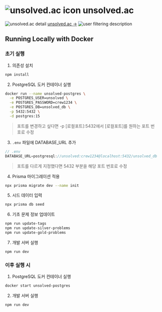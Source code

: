 # ![unsolved.ac icon](https://github.com/user-attachments/assets/af18dff7-050d-4986-8b84-b93cba229feb) unsolved.ac

![unsolved.ac detail](https://github.com/user-attachments/assets/6dd3e819-12ba-4334-a913-75c3b31be2f3)
[unsolved.ac →](https://unsolved-ac.com/)
![user filtering description](https://github.com/user-attachments/assets/646789d5-3cd6-45a7-a88f-12a334f1d8c8)

## Running Locally with Docker

### 초기 실행

1. 의존성 설치

```bash
npm install
```

2. PostgreSQL 도커 컨테이너 실행

```bash
docker run --name unsolved-postgres \
  -e POSTGRES_USER=unsolved \
  -e POSTGRES_PASSWORD=crew1234 \
  -e POSTGRES_DB=unsolved_db \
  -p 5432:5432 \
  -d postgres:15
```

> 포트를 변경하고 싶다면 -p [로컬포트]:5432에서 [로컬포트]를 원하는 포트 번호로 수정

3. `.env` 파일에 DATABASE_URL 추가

```js
// .env
DATABASE_URL=postgresql://unsolved:crew1234@localhost:5432/unsolved_db
```

> 포트를 다르게 지정했다면 5432 부분을 해당 포트 번호로 수정

4. Prisma 마이그레이션 적용

```bash
npx prisma migrate dev --name init
```

5. 시드 데이터 입력

```bash
npx prisma db seed
```

6. 기초 문제 정보 업데이트

```bash
npm run update-tags
npm run update-silver-problems
npm run update-gold-problems
```

7. 개발 서버 실행

```bash
npm run dev
```

### 이후 실행 시

1. PostgreSQL 도커 컨테이너 실행

```bash
docker start unsolved-postgres
```

2. 개발 서버 실행

```bash
npm run dev
```
